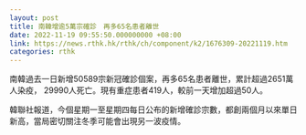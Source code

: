 ```yaml
---
layout: post
title: 南韓增逾5萬宗確診　再多65名患者離世
date: 2022-11-19 09:55:50.000000000 +08:00
link: https://news.rthk.hk/rthk/ch/component/k2/1676309-20221119.htm
categories: rthk
---
```


南韓過去一日新增50589宗新冠確診個案，再多65名患者離世，累計超過2651萬人染疫， 29990人死亡。現有重症患者419人，較前一天增加超過50人。

韓聯社報道，今個星期一至星期四每日公布的新增確診宗數，都創兩個月以來單日新高，當局密切關注冬季可能會出現另一波疫情。
